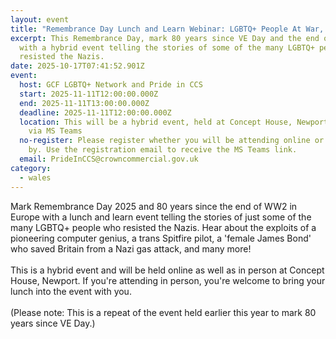 ```yaml
---
layout: event
title: "Remembrance Day Lunch and Learn Webinar: LGBTQ+ People At War, 1939 - 45"
excerpt: This Remembrance Day, mark 80 years since VE Day and the end of WW2
  with a hybrid event telling the stories of some of the many LGBTQ+ people who
  resisted the Nazis.
date: 2025-10-17T07:41:52.901Z
event:
  host: GCF LGBTQ+ Network and Pride in CCS
  start: 2025-11-11T12:00:00.000Z
  end: 2025-11-11T13:00:00.000Z
  deadline: 2025-11-11T12:00:00.000Z
  location: This will be a hybrid event, held at Concept House, Newport as well as
    via MS Teams
  no-register: Please register whether you will be attending online or in-person
    by. Use the registration email to receive the MS Teams link.
  email: PrideInCCS@crowncommercial.gov.uk
category:
  - wales
---
```

Mark Remembrance Day 2025 and 80 years since the end of WW2 in Europe with a lunch and learn event telling the stories of just some of the many LGBTQ+ people who resisted the Nazis. Hear about the exploits of a pioneering computer genius, a trans Spitfire pilot, a 'female James Bond' who saved Britain from a Nazi gas attack, and many more!\
\
This is a hybrid event and will be held online as well as in person at Concept House, Newport. If you're attending in person, you're welcome to bring your lunch into the event with you.\
\
(Please note: This is a repeat of the event held earlier this year to mark 80 years since VE Day.)